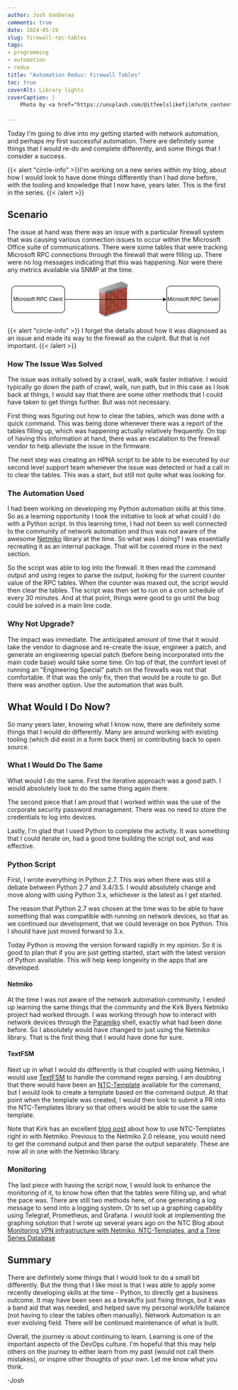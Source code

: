 ```yaml
---
author: Josh VanDeraa
comments: true
date: 2024-05-19
slug: firewall-rpc-tables
tags:
- programming
- automation
- redux
title: "Automation Redux: Firewall Tables"
toc: true
coverAlt: Library lights
coverCaption: |
    Photo by <a href="https://unsplash.com/@itfeelslikefilm?utm_content=creditCopyText&utm_medium=referral&utm_source=unsplash">🇸🇮 Janko Ferlič</a> on <a href="https://unsplash.com/photos/photo-of-library-with-turned-on-lights-sfL_QOnmy00?utm_content=creditCopyText&utm_medium=referral&utm_source=unsplash">Unsplash</a>
  
---
```


Today I'm going to dive into my getting started with network automation, and perhaps my first successful automation. There are definitely some things that I would re-do and complete differently, and some things that I consider a success.

{{< alert "circle-info" >}}I'm working on a new series within my blog, about how I would look to have done things differently than I had done before, with the tooling and knowledge that I now have, years later. This is the first in the series. {{< /alert >}}

## Scenario

The issue at hand was there was an issue with a particular firewall system that was causing various connection issues to occur within the Microsoft Office suite of communications. There were some tables that were tracking Microsoft RPC connections through the firewall that were filling up. There were no log messages indicating that this was happening. Nor were there any metrics available via SNMP at the time.

![RPC connections through firewall](fw_traffic.png)

{{< alert "circle-info" >}} I forget the details about how it was diagnosed as an issue and made its way to the firewall as the culprit. But that is not important. {{< /alert >}} 

### How The Issue Was Solved

The issue was initially solved by a crawl, walk, walk faster initiative. I would typically go down the path of crawl, walk, run path, but in this case as I look back at things, I would say that there are some other methods that I could have taken to get things further. But was not necessary.

First thing was figuring out how to clear the tables, which was done with a quick command. This was being done whenever there was a report of the tables filling up, which was happening actually relatively frequently. On top of having this information at hand, there was an escalation to the firewall vendor to help alleviate the issue in the firmware.

The next step was creating an HPNA script to be able to be executed by our second level support team whenever the issue was detected or had a call in to clear the tables. This was a start, but still not quite what was looking for.

### The Automation Used

I had been working on developing my Python automation skills at this time. So as a learning opportunity I took the initiative to look at what could I do with a Python script. In this learning time, I had not been so well connected to the community of network automation and thus was not aware of the awesome [Netmiko](https://pynet.twb-tech.com/blog/netmiko-python-library.html) library at the time. So what was I doing? I was essentially recreating it as an internal package. That will be covered more in the next section.

So the script was able to log into the firewall. It then read the command output and using regex to parse the output, looking for the current counter value of the RPC tables. When the counter was maxed out, the script would then clear the tables. The script was then set to run on a cron schedule of every 30 minutes. And at that point, things were good to go until the bug could be solved in a main line code.

### Why Not Upgrade?

The impact was immediate. The anticipated amount of time that it would take the vendor to diagnose and re-create the issue, engineer a patch, and generate an engineering special patch (before being incorporated into the main code base) would take some time. On top of that, the comfort level of running an "Engineering Special" patch on the firewalls was not that comfortable. If that was the only fix, then that would be a route to go. But there was another option. Use the automation that was built.

## What Would I Do Now?

So many years later, knowing what I know now, there are definitely some things that I would do differently. Many are around working with existing tooling (which did exist in a form back then) or contributing back to open source.

### What I Would Do The Same

What would I do the same. First the iterative approach was a good path. I would absolutely look to do the same thing again there.

The second piece that I am proud that I worked within was the use of the corporate security password management. There was no need to store the credentials to log into devices.

Lastly, I'm glad that I used Python to complete the activity. It was something that I could iterate on, had a good time building the script out, and was effective.

### Python Script

First, I wrote everything in Python 2.7. This was when there was still a debate between Python 2.7 and 3.4/3.5. I would absolutely change and move along with using Python 3.x, whichever is the latest as I get started.

The reason that Python 2.7 was chosen at the time was to be able to have something that was compatible with running on network devices, so that as we continued our development, that we could leverage on box Python. This I should have just moved forward to 3.x.

Today Python is moving the version forward rapidly in my opinion. So it is good to plan that if you are just getting started, start with the latest version of Python available. This will help keep longevity in the apps that are developed.

#### Netmiko

At the time I was not aware of the network automation community. I ended up learning the same things that the community and the Kirk Byers Netmiko project had worked through. I was working through how to interact with network devices through the [Paramiko](https://www.paramiko.org/) shell, exactly what had been done before. So I absolutely would have changed to just using the Netmiko library. That is the first thing that I would have done for sure.

#### TextFSM

Next up in what I would do differently is that coupled with using Netmiko, I would use [TextFSM](https://github.com/google/textfsm) to handle the command regex parsing. I am doubting that there would have been an [NTC-Template](https://ntc-templates.readthedocs.io/en/latest/) available for the command, but I would look to create a template based on the command output. At that point when the template was created, I would then look to submit a PR into the NTC-Templates library so that others would be able to use the same template.

Note that Kirk has an excellent [blog post](https://pynet.twb-tech.com/blog/netmiko-and-textfsm.html) about how to use NTC-Templates right in with Netmiko. Previous to the Netmiko 2.0 release, you would need to get the command output and then parse the output separately. These are now all in one with the Netmiko library.

### Monitoring

The last piece with having the script now, I would look to enhance the monitoring of it, to know how often that the tables were filling up, and what the pace was. There are still two methods here, of one generating a log message to send into a logging system. Or to set up a graphing capability using Telegraf, Prometheus, and Grafana. I would look at implementing the graphing solution that I wrote up several years ago on the NTC Blog about [Monitoring VPN infrastructure with Netmiko, NTC-Templates, and a Time Series Database](https://blog.networktocode.com/post/using_python_and_telegraf_for_metrics/)

## Summary

There are definitely some things that I would look to do a small bit differently. But the thing that I like most is that I was able to apply some recently developing skills at the time - Python, to directly get a business outcome. It may have been seen as a break/fix just fixing things, but it was a band aid that was needed, and helped save my personal work/life balance (not having to clear the tables often manually). Network Automation is an ever evolving field. There will be continued maintenance of what is built.

Overall, the journey is about continuing to learn. Learning is one of the important aspects of the DevOps culture. I'm hopeful that this may help others on the journey to either learn from my past (would not call them mistakes), or inspire other thoughts of your own. Let me know what you think.

-Josh
